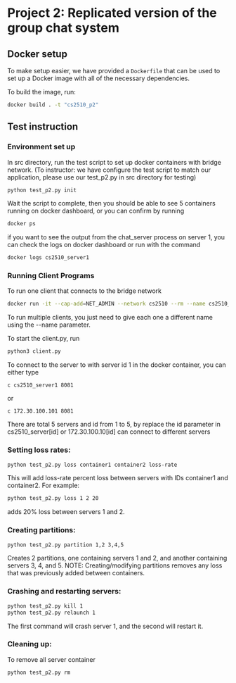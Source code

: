 # Project 2: Replicated version of the group chat system

## Docker setup

To make setup easier, we have provided a `Dockerfile` that can be used to set up
a Docker image with all of the necessary dependencies.

To build the image, run:

```Bash
docker build . -t "cs2510_p2"
```

## Test instruction

### Environment set up

In src directory, run the test script to set up docker containers with bridge network. (To instructor: we have configure the test script to match our application, please use our test_p2.py in src directory for testing)

```Bash
python test_p2.py init
```

Wait the script to complete, then you should be able to see 5 containers running on docker dashboard, or you can confirm by running

```Bash
docker ps
```

if you want to see the output from the chat_server process on server 1, you can check the logs on docker dashboard or run with the command

```Bash
docker logs cs2510_server1
```

### Running Client Programs

To run one client that connects to the bridge network

```Bash
docker run -it --cap-add=NET_ADMIN --network cs2510 --rm --name cs2510_client1 cs2510_p2 /bin/bash
```

To run multiple clients, you just need to give each one a different name using the --name parameter.

To start the client.py, run

```Bash
python3 client.py
```

To connect to the server to with server id 1 in the docker container, you can either type

```
c cs2510_server1 8081
```

or

```
c 172.30.100.101 8081
```

There are total 5 servers and id from 1 to 5, by replace the id parameter in cs2510_server[id] or 172.30.100.10[id] can connect to different servers

### Setting loss rates:

```Bash
python test_p2.py loss container1 container2 loss-rate
```

This will add loss-rate percent loss between servers with IDs container1 and container2. For example:

```Bash
python test_p2.py loss 1 2 20
```

adds 20% loss between servers 1 and 2.

### Creating partitions:

```Bash
python test_p2.py partition 1,2 3,4,5
```

Creates 2 partitions, one containing servers 1 and 2, and another containing servers 3, 4, and 5. NOTE: Creating/modifying partitions removes any loss that was previously added between containers.

### Crashing and restarting servers:

```Bash
python test_p2.py kill 1
python test_p2.py relaunch 1
```

The first command will crash server 1, and the second will restart it.

### Cleaning up:

To remove all server container

```Bash
python test_p2.py rm
```
